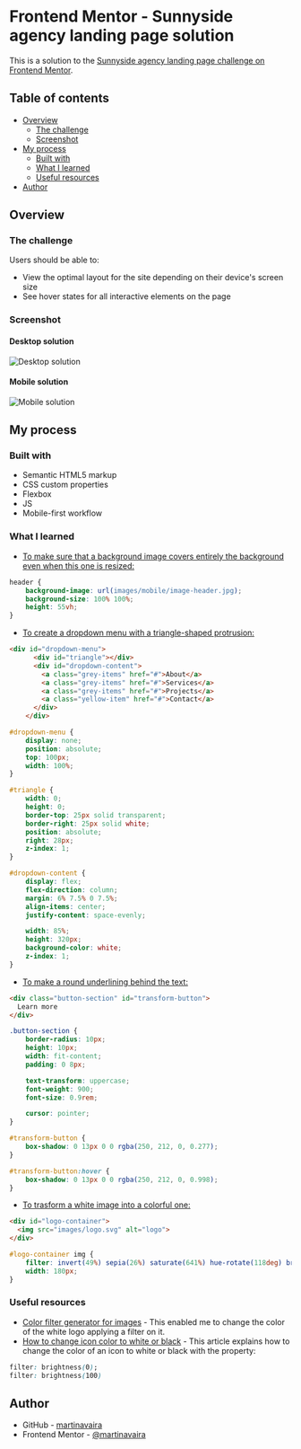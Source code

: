 # Frontend Mentor - Sunnyside agency landing page solution

This is a solution to the [Sunnyside agency landing page challenge on Frontend Mentor](https://www.frontendmentor.io/challenges/sunnyside-agency-landing-page-7yVs3B6ef).

## Table of contents

- [Overview](#overview)
  - [The challenge](#the-challenge)
  - [Screenshot](#screenshot)
- [My process](#my-process)
  - [Built with](#built-with)
  - [What I learned](#what-i-learned)
  - [Useful resources](#useful-resources)
- [Author](#author)

## Overview

### The challenge

Users should be able to:

- View the optimal layout for the site depending on their device's screen size
- See hover states for all interactive elements on the page

### Screenshot

#### Desktop solution
![Desktop solution](screenshot-solution-desktop.png)

#### Mobile solution
![Mobile solution](screenshot-solution-mobile.png)

## My process

### Built with

- Semantic HTML5 markup
- CSS custom properties
- Flexbox
- JS
- Mobile-first workflow

### What I learned

- [To make sure that a background image covers entirely the background even when this one is resized:]()

```css
header {
    background-image: url(images/mobile/image-header.jpg);
    background-size: 100% 100%;
    height: 55vh;
}
```

- [To create a dropdown menu with a triangle-shaped protrusion:]()

```html
<div id="dropdown-menu">
      <div id="triangle"></div>
      <div id="dropdown-content">
        <a class="grey-items" href="#">About</a>
        <a class="grey-items" href="#">Services</a>
        <a class="grey-items" href="#">Projects</a>
        <a class="yellow-item" href="#">Contact</a>
      </div>
    </div>
```
```css
#dropdown-menu {
    display: none;
    position: absolute;
    top: 100px;
    width: 100%;
}

#triangle {
    width: 0;
	height: 0;
	border-top: 25px solid transparent;
	border-right: 25px solid white;
    position: absolute;
    right: 28px;
    z-index: 1;
}

#dropdown-content {
    display: flex;
    flex-direction: column;
    margin: 6% 7.5% 0 7.5%;
    align-items: center;
    justify-content: space-evenly;

    width: 85%;
    height: 320px;
    background-color: white;
    z-index: 1;
}
```
- [To make a round underlining behind the text:]()

```html
<div class="button-section" id="transform-button">
  Learn more
</div>
```

```css
.button-section {
    border-radius: 10px;
    height: 10px;
    width: fit-content;
    padding: 0 8px;

    text-transform: uppercase;
    font-weight: 900;
    font-size: 0.9rem;

    cursor: pointer;
}

#transform-button {
    box-shadow: 0 13px 0 0 rgba(250, 212, 0, 0.277);
}

#transform-button:hover {
    box-shadow: 0 13px 0 0 rgba(250, 212, 0, 0.998);
}
```

- [To trasform a white image into a colorful one:]()

```html
<div id="logo-container">
  <img src="images/logo.svg" alt="logo">
</div>
```

```css
#logo-container img {
    filter: invert(49%) sepia(26%) saturate(641%) hue-rotate(118deg) brightness(74%) contrast(92%);
    width: 180px;
}
```

### Useful resources

- [Color filter generator for images](https://codepen.io/sosuke/pen/Pjoqqp) - This enabled me to change the color of the white logo applying a filter on it.
- [How to change icon color to white or black](https://blog.yipl.com.np/black-and-white-version-of-colored-icons-with-css-f3422dc79e13) - This article explains how to change the color of an icon to white or black with the property:

```css
filter: brightness(0);
filter: brightness(100)
```

## Author

- GitHub - [martinavaira](https://github.com/martinavaira)
- Frontend Mentor - [@martinavaira](https://www.frontendmentor.io/profile/martinavaira)


